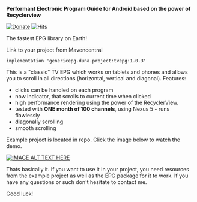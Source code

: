 <b>Performant Electronic Program Guide for Android based on the power of Recyclerview </b>

[![Donate](https://img.shields.io/badge/Donate-PayPal-green.svg)](https://www.paypal.me/dunatv) 
![Hits](https://hitcounter.pythonanywhere.com/count/tag.svg?url=https%3A%2F%2Fgithub.com%2FDuna%2FTV-EPG-Android-Recyclerview%2Fedit%2Fmaster%2FREADME.md)

The fastest EPG library on Earth! 

Link to your project from Mavencentral

``` 
implementation 'genericepg.duna.project:tvepg:1.0.3'
```

This is a "classic" TV EPG which works on tablets and phones and allows you to scroll in all directions (horizontal, vertical and diagonal). 
Features:
- clicks can be handled on each program
- now indicator, that scrolls to current time when clicked
- high performance rendering using the power of the RecyclerView. 
- tested with <b>ONE month of 100 channels</b>, using Nexus 5 - runs flawlessly
- diagonally scrolling
- smooth scrolling

Example project is located in repo. Click the image below to watch the demo.

[![IMAGE ALT TEXT HERE](https://user-images.githubusercontent.com/3800514/64890600-b3a70d80-d678-11e9-9139-73d888ca529b.png)](https://youtu.be/-7B5I-SlGIA)

Thats basically it. If you want to use it in your project, you need resources from the example project as well as the EPG package for it to work. If you have any questions or such don't hesitate to contact me.

Good luck!

